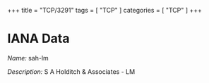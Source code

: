 +++
title = "TCP/3291"
tags = [ "TCP" ]
categories = [ "TCP" ]
+++

# IANA Data

_Name:_ sah-lm

_Description:_ S A Holditch &amp; Associates - LM


